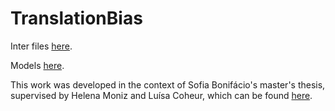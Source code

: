 # TranslationBias

Inter files [here](./InterDatasets.zip).

Models [here](https://github.com/sbonifacio/mt_gender_pt).

This work was developed in the context of Sofia Bonifácio's master's thesis, supervised by Helena Moniz and Luísa Coheur, which can be found [here](./92559-sofia-bonifacio-dissertacao.pdf).
